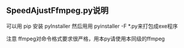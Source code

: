
## SpeedAjustFfmpeg.py说明

可以用 pip 安装 pyInstaller
然后用用 pyinstaller -F *.py来打包成exe程序

注意 ffmpeg对命令格式要求很严格，用本py请使用本同级的ffmpeg